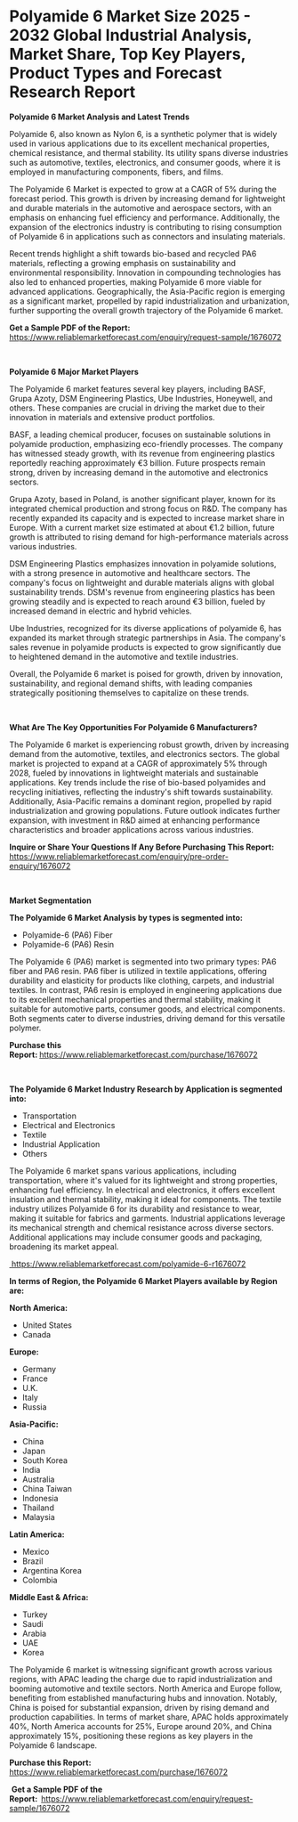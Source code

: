 <p><h1>Polyamide 6 Market Size 2025 - 2032 Global Industrial Analysis, Market Share, Top Key Players, Product Types and Forecast Research Report</h1></p><p><strong>Polyamide 6 Market Analysis and Latest Trends</strong></p>
<p><p>Polyamide 6, also known as Nylon 6, is a synthetic polymer that is widely used in various applications due to its excellent mechanical properties, chemical resistance, and thermal stability. Its utility spans diverse industries such as automotive, textiles, electronics, and consumer goods, where it is employed in manufacturing components, fibers, and films.</p><p>The Polyamide 6 Market is expected to grow at a CAGR of 5% during the forecast period. This growth is driven by increasing demand for lightweight and durable materials in the automotive and aerospace sectors, with an emphasis on enhancing fuel efficiency and performance. Additionally, the expansion of the electronics industry is contributing to rising consumption of Polyamide 6 in applications such as connectors and insulating materials.</p><p>Recent trends highlight a shift towards bio-based and recycled PA6 materials, reflecting a growing emphasis on sustainability and environmental responsibility. Innovation in compounding technologies has also led to enhanced properties, making Polyamide 6 more viable for advanced applications. Geographically, the Asia-Pacific region is emerging as a significant market, propelled by rapid industrialization and urbanization, further supporting the overall growth trajectory of the Polyamide 6 market.</p></p>
<p><strong>Get a Sample PDF of the Report:&nbsp;</strong> <a href="https://www.reliablemarketforecast.com/enquiry/request-sample/1676072?utm_campaign=1833&utm_medium=2&utm_source=Github&utm_content=ia&utm_term=16042025&utm_id=polyamide-6">https://www.reliablemarketforecast.com/enquiry/request-sample/1676072</a></p>
<p>&nbsp;</p>
<p><strong>Polyamide 6 Major Market Players</strong></p>
<p><p>The Polyamide 6 market features several key players, including BASF, Grupa Azoty, DSM Engineering Plastics, Ube Industries, Honeywell, and others. These companies are crucial in driving the market due to their innovation in materials and extensive product portfolios.</p><p>BASF, a leading chemical producer, focuses on sustainable solutions in polyamide production, emphasizing eco-friendly processes. The company has witnessed steady growth, with its revenue from engineering plastics reportedly reaching approximately €3 billion. Future prospects remain strong, driven by increasing demand in the automotive and electronics sectors.</p><p>Grupa Azoty, based in Poland, is another significant player, known for its integrated chemical production and strong focus on R&D. The company has recently expanded its capacity and is expected to increase market share in Europe. With a current market size estimated at about €1.2 billion, future growth is attributed to rising demand for high-performance materials across various industries.</p><p>DSM Engineering Plastics emphasizes innovation in polyamide solutions, with a strong presence in automotive and healthcare sectors. The company's focus on lightweight and durable materials aligns with global sustainability trends. DSM's revenue from engineering plastics has been growing steadily and is expected to reach around €3 billion, fueled by increased demand in electric and hybrid vehicles.</p><p>Ube Industries, recognized for its diverse applications of polyamide 6, has expanded its market through strategic partnerships in Asia. The company's sales revenue in polyamide products is expected to grow significantly due to heightened demand in the automotive and textile industries.</p><p>Overall, the Polyamide 6 market is poised for growth, driven by innovation, sustainability, and regional demand shifts, with leading companies strategically positioning themselves to capitalize on these trends.</p></p>
<p>&nbsp;</p>
<p><strong>What Are The Key Opportunities For Polyamide 6 Manufacturers?</strong></p>
<p><p>The Polyamide 6 market is experiencing robust growth, driven by increasing demand from the automotive, textiles, and electronics sectors. The global market is projected to expand at a CAGR of approximately 5% through 2028, fueled by innovations in lightweight materials and sustainable applications. Key trends include the rise of bio-based polyamides and recycling initiatives, reflecting the industry's shift towards sustainability. Additionally, Asia-Pacific remains a dominant region, propelled by rapid industrialization and growing populations. Future outlook indicates further expansion, with investment in R&D aimed at enhancing performance characteristics and broader applications across various industries.</p></p>
<p><strong>Inquire or Share Your Questions If Any Before Purchasing This Report:</strong> <a href="https://www.reliablemarketforecast.com/enquiry/pre-order-enquiry/1676072?utm_campaign=1833&utm_medium=2&utm_source=Github&utm_content=ia&utm_term=16042025&utm_id=polyamide-6">https://www.reliablemarketforecast.com/enquiry/pre-order-enquiry/1676072</a></p>
<p>&nbsp;</p>
<p><strong>Market Segmentation</strong></p>
<p><strong>The Polyamide 6 Market Analysis by types is segmented into:</strong></p>
<p><ul><li>Polyamide-6 (PA6) Fiber</li><li>Polyamide-6 (PA6) Resin</li></ul></p>
<p><p>The Polyamide 6 (PA6) market is segmented into two primary types: PA6 fiber and PA6 resin. PA6 fiber is utilized in textile applications, offering durability and elasticity for products like clothing, carpets, and industrial textiles. In contrast, PA6 resin is employed in engineering applications due to its excellent mechanical properties and thermal stability, making it suitable for automotive parts, consumer goods, and electrical components. Both segments cater to diverse industries, driving demand for this versatile polymer.</p></p>
<p><strong>Purchase this Report:&nbsp;</strong><a href="https://www.reliablemarketforecast.com/purchase/1676072?utm_campaign=1833&utm_medium=2&utm_source=Github&utm_content=ia&utm_term=16042025&utm_id=polyamide-6">https://www.reliablemarketforecast.com/purchase/1676072</a></p>
<p>&nbsp;</p>
<p><strong>The Polyamide 6 Market Industry Research by Application is segmented into:</strong></p>
<p><ul><li>Transportation</li><li>Electrical and Electronics</li><li>Textile</li><li>Industrial Application</li><li>Others</li></ul></p>
<p><p>The Polyamide 6 market spans various applications, including transportation, where it's valued for its lightweight and strong properties, enhancing fuel efficiency. In electrical and electronics, it offers excellent insulation and thermal stability, making it ideal for components. The textile industry utilizes Polyamide 6 for its durability and resistance to wear, making it suitable for fabrics and garments. Industrial applications leverage its mechanical strength and chemical resistance across diverse sectors. Additional applications may include consumer goods and packaging, broadening its market appeal.</p></p>
<p><a href="https://www.reliablemarketforecast.com/polyamide-6-r1676072?utm_campaign=1833&utm_medium=2&utm_source=Github&utm_content=ia&utm_term=16042025&utm_id=polyamide-6">&nbsp;https://www.reliablemarketforecast.com/polyamide-6-r1676072</a></p>
<p><strong>In terms of Region, the Polyamide 6 Market Players available by Region are:</strong></p>
<p>
    <p> <strong> North America: </strong>
        <ul>
            <li>United States</li>
            <li>Canada</li>
        </ul>
        </p> 
    <p> <strong> Europe: </strong>
        <ul>
            <li>Germany</li>
            <li>France</li>
            <li>U.K.</li>
            <li>Italy</li>
            <li>Russia</li>
        </ul>
        </p> 
    <p> <strong> Asia-Pacific: </strong>
        <ul>
            <li>China</li>
            <li>Japan</li>
            <li>South Korea</li>
            <li>India</li>
            <li>Australia</li>
            <li>China Taiwan</li>
            <li>Indonesia</li>
            <li>Thailand</li>
            <li>Malaysia</li>
        </ul>
        </p> 
    <p> <strong> Latin America: </strong>
        <ul>
            <li>Mexico</li>
            <li>Brazil</li>
            <li>Argentina Korea</li>
            <li>Colombia</li>
        </ul>
        </p> 
    <p> <strong> Middle East & Africa: </strong>
        <ul>
            <li>Turkey</li>
            <li>Saudi</li>
            <li>Arabia</li>
            <li>UAE</li>
            <li>Korea</li>
        </ul>
    </p>
    </p>
<p><p>The Polyamide 6 market is witnessing significant growth across various regions, with APAC leading the charge due to rapid industrialization and booming automotive and textile sectors. North America and Europe follow, benefiting from established manufacturing hubs and innovation. Notably, China is poised for substantial expansion, driven by rising demand and production capabilities. In terms of market share, APAC holds approximately 40%, North America accounts for 25%, Europe around 20%, and China approximately 15%, positioning these regions as key players in the Polyamide 6 landscape.</p></p>
<p><strong>Purchase this Report: </strong><a href="https://www.reliablemarketforecast.com/purchase/1676072?utm_campaign=1833&utm_medium=2&utm_source=Github&utm_content=ia&utm_term=16042025&utm_id=polyamide-6">https://www.reliablemarketforecast.com/purchase/1676072</a></p>
<p>&nbsp;<strong>Get a Sample PDF of the Report:&nbsp;&nbsp;</strong><a href="https://www.reliablemarketforecast.com/enquiry/request-sample/1676072?utm_campaign=1833&utm_medium=2&utm_source=Github&utm_content=ia&utm_term=16042025&utm_id=polyamide-6">https://www.reliablemarketforecast.com/enquiry/request-sample/1676072</a></p>
<p><strong></strong></p>
<p><p></p><p></p><p></p></p>